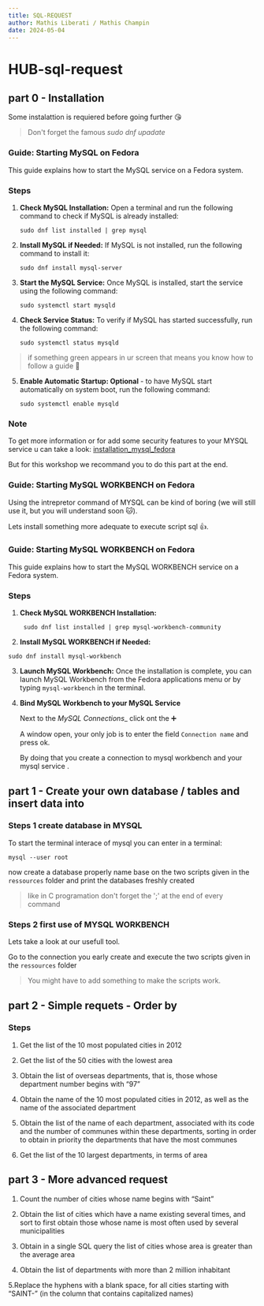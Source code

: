 ```yaml
---
title: SQL-REQUEST
author: Mathis Liberati / Mathis Champin
date: 2024-05-04
---
```


# HUB-sql-request

## part 0 - Installation


Some instalattion is requiered before going further :kissing_heart:
> Don't forget the famous _sudo dnf upadate_

### Guide: Starting MySQL on Fedora
This guide explains how to start the MySQL service on a Fedora system.


### Steps

1. **Check MySQL Installation:** Open a terminal and run the following command to check if MySQL is already installed:
    ```
    sudo dnf list installed | grep mysql
    ```

2. **Install MySQL if Needed:** If MySQL is not installed, run the following command to install it:
    ```
    sudo dnf install mysql-server
    ```

3. **Start the MySQL Service:** Once MySQL is installed, start the service using the following command:
    ```
    sudo systemctl start mysqld
    ```

4. **Check Service Status:** To verify if MySQL has started successfully, run the following command:
    ```
    sudo systemctl status mysqld
    ```
> if something green appears in ur screen that means you know how to follow a guide :clap:

5. **Enable Automatic Startup: Optional** - to have MySQL start automatically on system boot, run the following command:
    ```
    sudo systemctl enable mysqld
    ```

### Note
To get more information or for add some security features to your MYSQL service u can take a look:
[installation_mysql_fedora](https://doc.fedora-fr.org/wiki/Installation_et_configuration_de_MySQL)

But for this workshop we recommand you to do this part at the end.

### Guide: Starting MySQL WORKBENCH on Fedora
Using the intrepretor command of MYSQL can be kind of boring (we will still use it, but you will understand soon :cat:).

Lets install something more adequate to execute script sql :+1:.

### Guide: Starting MySQL WORKBENCH on Fedora
This guide explains how to start the MySQL WORKBENCH service on a Fedora system.

### Steps

1. **Check MySQL WORKBENCH Installation:**
   ```
    sudo dnf list installed | grep mysql-workbench-community
   ```
2. **Install MySQL WORKBENCH if Needed:**
  ```
  sudo dnf install mysql-workbench
  ```
3. **Launch MySQL Workbench:** Once the installation is complete, you can launch MySQL Workbench from the Fedora applications menu or by typing `mysql-workbench` in the terminal.

4. **Bind MySQL Workbench to your MySQL Service**

   Next to the _MySQL Connections__ click ont the :heavy_plus_sign:

   A window open, your only job is to enter the field `Connection name` and press ok.
   
   By doing that you create a connection to mysql workbench and your mysql service .
    
## part 1 - Create your own database / tables and insert data into

### Steps 1 create database in MYSQL

To start the terminal interace of mysql you can enter in a terminal:
```
mysql --user root
```
now create a database properly name base on the two scripts given in the `ressources` folder and print the databases freshly created
> like in C programation don't forget the ';' at the end of every command

### Steps 2 first use of  MYSQL WORKBENCH

Lets take a look at our usefull tool.

Go to the connection you early create and execute the two scripts given in the `ressources` folder

> You might have to add something to make the scripts work.

## part 2 - Simple requets - Order by

### Steps

1. Get the list of the 10 most populated cities in 2012

2. Get the list of the 50 cities with the lowest area

3. Obtain the list of overseas departments, that is, those whose department number begins with “97”

4. Obtain the name of the 10 most populated cities in 2012, as well as the name of the associated department

5. Obtain the list of the name of each department, associated with its code and the number of communes within these departments, sorting in order to obtain in priority the departments that have the most communes

6. Get the list of the 10 largest departments, in terms of area

## part 3 - More advanced request

1. Count the number of cities whose name begins with “Saint”

2. Obtain the list of cities which have a name existing several times, and sort to first obtain those whose name is most often used by several municipalities

3. Obtain in a single SQL query the list of cities whose area is greater than the average area

4. Obtain the list of departments with more than 2 million inhabitant

5.Replace the hyphens with a blank space, for all cities starting with “SAINT-” (in the column that contains capitalized names) 
